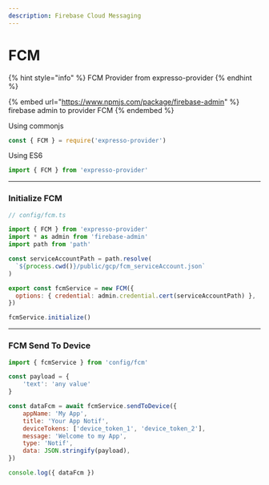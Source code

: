 ```yaml
---
description: Firebase Cloud Messaging
---
```


# FCM

{% hint style="info" %}
FCM Provider from expresso-provider
{% endhint %}

{% embed url="https://www.npmjs.com/package/firebase-admin" %}
firebase admin to provider FCM
{% endembed %}

Using commonjs

```javascript
const { FCM } = require('expresso-provider')
```

Using ES6

```javascript
import { FCM } from 'expresso-provider'
```

***

### Initialize FCM

```javascript
// config/fcm.ts

import { FCM } from 'expresso-provider'
import * as admin from 'firebase-admin'
import path from 'path'

const serviceAccountPath = path.resolve(
  `${process.cwd()}/public/gcp/fcm_serviceAccount.json`
)

export const fcmService = new FCM({
  options: { credential: admin.credential.cert(serviceAccountPath) },
})

fcmService.initialize()
```

***

### FCM Send To Device

```javascript
import { fcmService } from 'config/fcm'

const payload = {
    'text': 'any value'
}

const dataFcm = await fcmService.sendToDevice({
    appName: 'My App',
    title: 'Your App Notif',
    deviceTokens: ['device_token_1', 'device_token_2'],
    message: 'Welcome to my App',
    type: 'Notif',
    data: JSON.stringify(payload),
})

console.log({ dataFcm })
```
